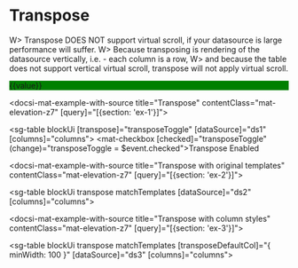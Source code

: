 # Transpose

W> Transpose DOES NOT support virtual scroll, if your datasource is large performance will suffer.
W> Because transposing is rendering of the datasource vertically, i.e. - each column is a row,
W> and because the table does not support vertical virtual scroll, transpose will not apply virtual scroll.

<div *sgTableCellDef="'name'; value as value;" style="background: green">{{value}}</div>

<docsi-mat-example-with-source title="Transpose" contentClass="mat-elevation-z7" [query]="[{section: 'ex-1'}]">
  <!--@sac-example:ex-1-->
  <sg-table blockUi
            [transpose]="transposeToggle"
            [dataSource]="ds1"
            [columns]="columns">
  </sg-table>
  <mat-checkbox [checked]="transposeToggle" (change)="transposeToggle = $event.checked">Transpose Enabled</mat-checkbox>
  <!--@sac-example:ex-1-->
</docsi-mat-example-with-source>

<docsi-mat-example-with-source title="Transpose with original templates" contentClass="mat-elevation-z7" [query]="[{section: 'ex-2'}]">
  <!--@sac-example:ex-2-->
  <sg-table blockUi
            transpose matchTemplates
            [dataSource]="ds2"
            [columns]="columns">
  </sg-table>
  <!--@sac-example:ex-2-->
</docsi-mat-example-with-source>

<docsi-mat-example-with-source title="Transpose with column styles" contentClass="mat-elevation-z7" [query]="[{section: 'ex-3'}]">
  <!--@sac-example:ex-3-->
  <sg-table blockUi
            transpose matchTemplates [transposeDefaultCol]="{ minWidth: 100 }"
            [dataSource]="ds3"
            [columns]="columns">
  </sg-table>
  <!--@sac-example:ex-3-->
</docsi-mat-example-with-source>
